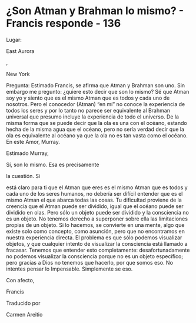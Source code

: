# ¿Son Atman y Brahman lo mismo? - Francis responde - 136

Lugar:

East Aurora

,

New York

Pregunta: Estimado Francis, se afirma que Atman y Brahman son uno. Sin embargo me pregunto: ¿quiere esto decir que son lo mismo? Sé que Atman soy yo y siento que es el mismo Atman que es todos y cada uno de nosotros. Pero el conocedor (Atman) “en mí” no conoce la experiencia de todos los seres y por lo tanto no parece ser equivalente al Brahman universal que presumo incluye la experiencia de todo el universo. De la misma forma que se puede decir que la ola es una con el océano, estando hecha de la misma agua que el océano, pero no sería verdad decir que la ola es equivalente al océano ya que la ola no es tan vasta como el océano. En este Amor, Murray.

Estimado Murray,

Sí, son lo mismo. Esa es precisamente

la cuestión. Si

está claro para ti que el Atman que eres es el mismo Atman que es todos y cada uno de los seres humanos, no debería ser difícil entender que es el mismo Atman el que abarca todas las cosas. Tu dificultad proviene de la creencia que el Atman puede ser dividido, igual que el océano puede ser dividido en olas. Pero sólo un objeto puede ser dividido y la consciencia no es un objeto. No tenemos derecho a superponer sobre ella las limitaciones propias de un objeto. Si lo hacemos, se convierte en una mente, algo que existe solo como concepto, como asunción, pero que no encontramos en nuestra experiencia directa. El problema es que sólo podemos visualizar objetos, y que cualquier intento de visualizar la consciencia está llamado a fracasar. Tenemos que entender esto completamente: desafortunadamente no podemos visualizar la consciencia porque no es un objeto específico; pero gracias a Dios no tenemos que hacerlo, por que somos eso. No intentes pensar lo Impensable. Simplemente se eso.

Con afecto,

Francis

Traducido por

Carmen Areitio

